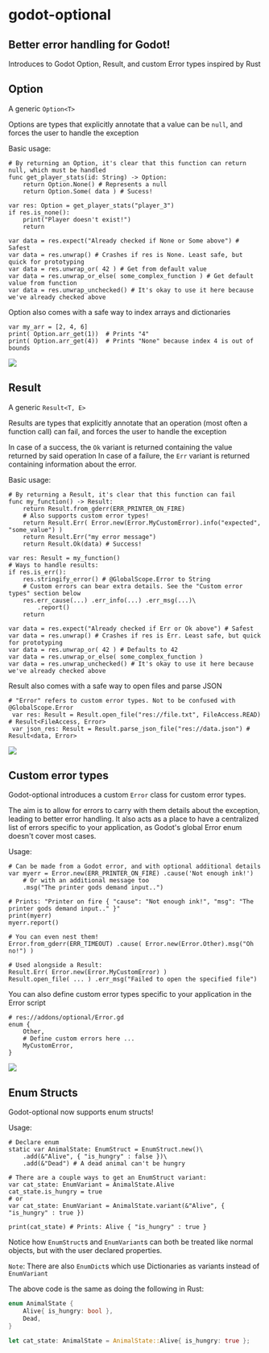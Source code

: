 # godot-optional
## Better error handling for Godot!
Introduces to Godot Option, Result, and custom Error types inspired by Rust

## Option
A generic `Option<T>`

Options are types that explicitly annotate that a value can be `null`, and forces the user to handle the exception

Basic usage:
```gdscript
# By returning an Option, it's clear that this function can return null, which must be handled
func get_player_stats(id: String) -> Option:
	return Option.None() # Represents a null
	return Option.Some( data ) # Sucess!

var res: Option = get_player_stats("player_3")
if res.is_none():
	print("Player doesn't exist!")
	return

var data = res.expect("Already checked if None or Some above") # Safest
var data = res.unwrap() # Crashes if res is None. Least safe, but quick for prototyping
var data = res.unwrap_or( 42 ) # Get from default value
var data = res.unwrap_or_else( some_complex_function ) # Get default value from function
var data = res.unwrap_unchecked() # It's okay to use it here because we've already checked above
```

Option also comes with a safe way to index arrays and dictionaries
```gdscript
var my_arr = [2, 4, 6]
print( Option.arr_get(1))  # Prints "4"
print( Option.arr_get(4))  # Prints "None" because index 4 is out of bounds
```
![](screenshots/example_attack.png)


## Result
A generic `Result<T, E>`

Results are types that explicitly annotate that an operation (most often a function call) can fail, and forces the user to handle the exception

In case of a success, the `Ok` variant is returned containing the value returned by said operation
In case of a failure, the `Err` variant is returned containing information about the error.

Basic usage:
```gdscript
# By returning a Result, it's clear that this function can fail
func my_function() -> Result:
	return Result.from_gderr(ERR_PRINTER_ON_FIRE)
	# Also supports custom error types!
	return Result.Err( Error.new(Error.MyCustomError).info("expected", "some_value") )
	return Result.Err("my error message")
	return Result.Ok(data) # Success!

var res: Result = my_function()
# Ways to handle results:
if res.is_err():
	res.stringify_error() # @GlobalScope.Error to String
	# Custom errors can bear extra details. See the "Custom error types" section below
	res.err_cause(...) .err_info(...) .err_msg(...)\
		.report()
	return

var data = res.expect("Already checked if Err or Ok above") # Safest
var data = res.unwrap() # Crashes if res is Err. Least safe, but quick for prototyping
var data = res.unwrap_or( 42 ) # Defaults to 42
var data = res.unwrap_or_else( some_complex_function )
var data = res.unwrap_unchecked() # It's okay to use it here because we've already checked above
```

Result also comes with a safe way to open files and parse JSON

```gdscript
# "Error" refers to custom error types. Not to be confused with @GlobalScope.Error
 var res: Result = Result.open_file("res://file.txt", FileAccess.READ) # Result<FileAccess, Error>
 var json_res: Result = Result.parse_json_file("res://data.json") # Result<data, Error>
```
![](screenshots/example_file.png)

## Custom error types
Godot-optional introduces a custom `Error` class for custom error types. 

The aim is to allow for errors to carry with them details about the exception, leading to better error handling. 
It also acts as a place to have a centralized list of errors specific to your application, as Godot's global Error enum doesn't cover most cases. 

Usage:
```gdscript
# Can be made from a Godot error, and with optional additional details
var myerr = Error.new(ERR_PRINTER_ON_FIRE) .cause('Not enough ink!')
	# Or with an additional message too
	.msg("The printer gods demand input..")

# Prints: "Printer on fire { "cause": "Not enough ink!", "msg": "The printer gods demand input.." }"
print(myerr)
myerr.report()

# You can even nest them!
Error.from_gderr(ERR_TIMEOUT) .cause( Error.new(Error.Other).msg("Oh no!") )

# Used alongside a Result:
Result.Err( Error.new(Error.MyCustomError) )
Result.open_file( ... ) .err_msg("Failed to open the specified file")
```

You can also define custom error types specific to your application in the Error script
```gdscript
# res://addons/optional/Error.gd
enum {
	Other,
	# Define custom errors here ...
	MyCustomError,
}
```
![](screenshots/example_custom_errors.png)

## Enum Structs
Godot-optional now supports enum structs!

Usage:

```gdscript
# Declare enum
static var AnimalState: EnumStruct = EnumStruct.new()\
	.add(&"Alive", { "is_hungry" : false })\
	.add(&"Dead") # A dead animal can't be hungry

# There are a couple ways to get an EnumStruct variant:
var cat_state: EnumVariant = AnimalState.Alive
cat_state.is_hungry = true
# or
var cat_state: EnumVariant = AnimalState.variant(&"Alive", { "is_hungry" : true })

print(cat_state) # Prints: Alive { "is_hungry" : true }
```
Notice how `EnumStruct`s and `EnumVariant`s can both be treated like normal objects, but with the user declared properties.

`Note`: There are also `EnumDict`s which use Dictionaries as variants instead of `EnumVariant`

The above code is the same as doing the following in Rust:
```rust
enum AnimalState {
	Alive{ is_hungry: bool },
	Dead,
}

let cat_state: AnimalState = AnimalState::Alive{ is_hungry: true };
```
